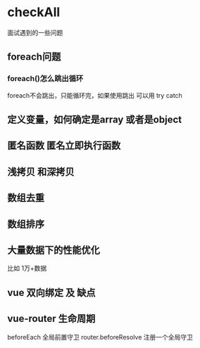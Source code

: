 # checkAll
面试遇到的一些问题

## foreach问题
### foreach()怎么跳出循环
 foreach不会跳出，只能循环完，如果使用跳出 可以用 try catch 
 

## 定义变量，如何确定是array 或者是object

## 匿名函数 匿名立即执行函数

## 浅拷贝 和深拷贝

## 数组去重
## 数组排序

## 大量数据下的性能优化 
  比如 1万+数据



## vue 双向绑定 及 缺点

## vue-router 生命周期

beforeEach 全局前置守卫
router.beforeResolve 注册一个全局守卫